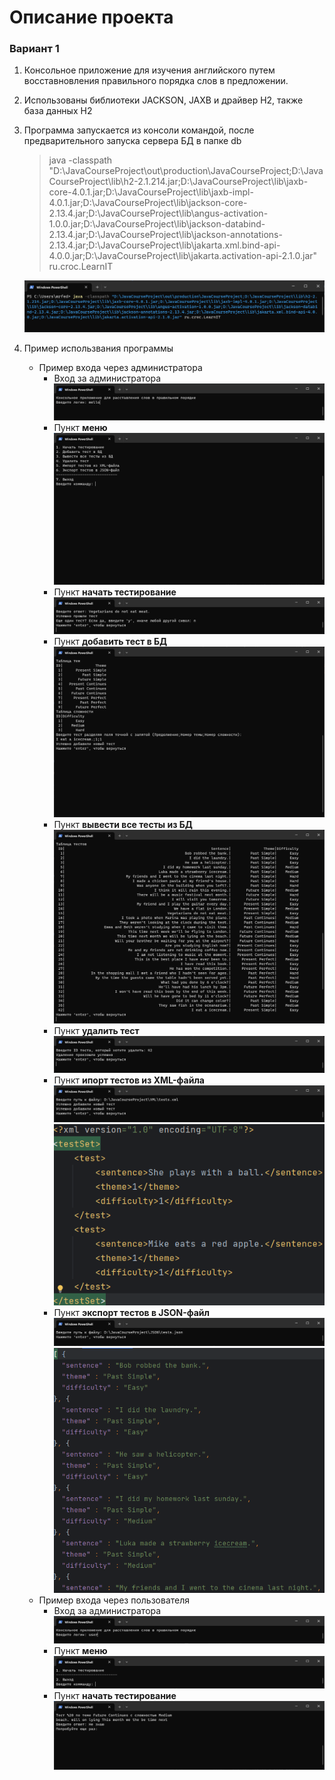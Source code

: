# Описание проекта

### Вариант 1

1. Консольное приложение для изучения английского путем восставновления правильного порядка слов в предложении.
2. Использованы библиотеки JACKSON, JAXB и драйвер H2, также база данных H2
3. Программа запускается из консоли командой, после предварительного запуска сервера БД в папке db

   >java -classpath "D:\JavaCourseProject\out\production\JavaCourseProject;D:\JavaCourseProject\lib\h2-2.1.214.jar;D:\JavaCourseProject\lib\jaxb-core-4.0.1.jar;D:\JavaCourseProject\lib\jaxb-impl-4.0.1.jar;D:\JavaCourseProject\lib\jackson-core-2.13.4.jar;D:\JavaCourseProject\lib\angus-activation-1.0.0.jar;D:\JavaCourseProject\lib\jackson-databind-2.13.4.jar;D:\JavaCourseProject\lib\jackson-annotations-2.13.4.jar;D:\JavaCourseProject\lib\jakarta.xml.bind-api-4.0.0.jar;D:\JavaCourseProject\lib\jakarta.activation-api-2.1.0.jar" ru.croc.LearnIT

   ![](img/1.png)

4. Пример использвания программы
   + Пример входа через администратора
      - Вход за администратора
      ![](img/2.png)
      - Пункт **меню**
      ![](img/3.png)
      - Пункт **начать тестирование**
      ![](img/4.png)
      - Пункт **добавить тест в БД**
      ![](img/5.png)
      - Пункт **вывести все тесты из БД**
      ![](img/6.png)
      - Пункт **удалить тест**
      ![](img/7.png)
      - Пункт **ипорт тестов из XML-файла**
      ![](img/8.png)
      ![](img/9.png)
      - Пункт **экспорт тестов в JSON-файл**
      ![](img/10.png)
      ![](img/11.png)
   + Пример входа через пользователя
      - Вход за администратора
      ![](img/12.png)
      - Пункт **меню**
      ![](img/13.png)
      - Пункт **начать тестирование**
      ![](img/14.png)
